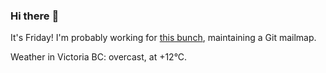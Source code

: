 ### Hi there :wave:

It's Friday! I'm probably working for [this bunch](https://github.com/kohofinancial), maintaining a Git mailmap.

Weather in Victoria BC: overcast, at +12°C.
